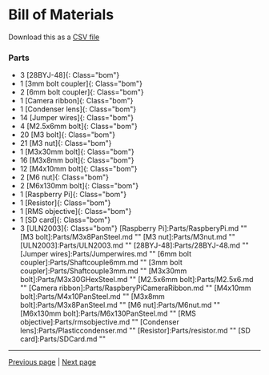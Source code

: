 # Bill of Materials

Download this as a [CSV file](index_BOM.csv)



### Parts

* 3 [28BYJ-48]{: Class="bom"} 
* 1 [3mm bolt coupler]{: Class="bom"} 
* 2 [6mm bolt coupler]{: Class="bom"} 
* 1 [Camera ribbon]{: Class="bom"} 
* 1 [Condenser lens]{: Class="bom"} 
* 14 [Jumper wires]{: Class="bom"} 
* 4 [M2.5x6mm bolt]{: Class="bom"} 
* 20 [M3 bolt]{: Class="bom"} 
* 21 [M3 nut]{: Class="bom"} 
* 1 [M3x30mm bolt]{: Class="bom"} 
* 16 [M3x8mm bolt]{: Class="bom"} 
* 12 [M4x10mm bolt]{: Class="bom"} 
* 2 [M6 nut]{: Class="bom"} 
* 2 [M6x130mm bolt]{: Class="bom"} 
* 1 [Raspberry Pi]{: Class="bom"} 
* 1 [Resistor]{: Class="bom"} 
* 1 [RMS objective]{: Class="bom"} 
* 1 [SD card]{: Class="bom"} 
* 3 [ULN2003]{: Class="bom"} 
[Raspberry Pi]:Parts/RaspberyPi.md ""
[M3 bolt]:Parts/M3x8PanSteel.md ""
[M3 nut]:Parts/M3nut.md ""
[ULN2003]:Parts/ULN2003.md ""
[28BYJ-48]:Parts/28BYJ-48.md ""
[Jumper wires]:Parts/Jumperwires.md ""
[6mm bolt coupler]:Parts/Shaftcouple6mm.md ""
[3mm bolt coupler]:Parts/Shaftcouple3mm.md ""
[M3x30mm bolt]:Parts/M3x30GHexSteel.md ""
[M2.5x6mm bolt]:Parts/M2.5x6.md ""
[Camera ribbon]:Parts/RaspberyPiCameraRibbon.md ""
[M4x10mm bolt]:Parts/M4x10PanSteel.md ""
[M3x8mm bolt]:Parts/M3x8PanSteel.md ""
[M6 nut]:Parts/M6nut.md ""
[M6x130mm bolt]:Parts/M6x130PanSteel.md ""
[RMS objective]:Parts/rmsobjective.md ""
[Condenser lens]:Parts/Plasticcondenser.md ""
[Resistor]:Parts/resistor.md ""
[SD card]:Parts/SDCard.md ""




---

[Previous page](index.md) | [Next page](introduction.md)